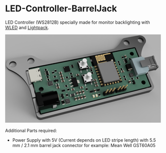 # LED-Controller-BarrelJack
LED Controller (WS2812B) specially made for monitor backlighting with [WLED](https://kno.wled.ge/) and [Lightpack](https://github.com/psieg/Lightpack).

![Front](https://github.com/dtimber/LED-Controller-BarrelJack/blob/main/Pictures/Rendering.PNG)

Additional Parts required:
* Power Supply with 5V (Current depends on LED stripe length) with 5.5 mm / 2.1 mm barrel jack connector for example: Mean Well GST60A05
